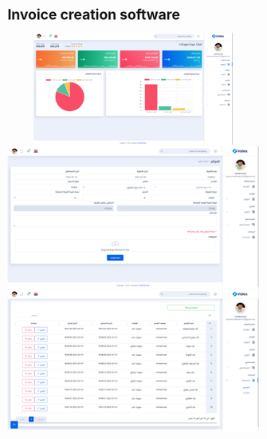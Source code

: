 
# Invoice creation software


<p align="center">
<a href="https://laravel.com" target="_blank"><img src="public/assets/img/‏‏لقطة%20الشاشة%20(9).png" width="400"></a>
<a href="https://travis-ci.org/laravel/framework"><img src="public/assets/img/‏‏لقطة%20الشاشة%20(16).png" alt="Build Status"></a>
<a href="https://packagist.org/packages/laravel/framework"><img src="public/assets/img/‏‏لقطة%20الشاشة%20(12).png" alt="Total Downloads"></a>

</p>

